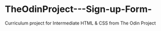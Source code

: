 # TheOdinProject---Sign-up-Form-
Curriculum project for Intermediate HTML &amp; CSS from The Odin Project

